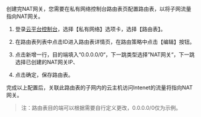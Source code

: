 创建完NAT网关，您需要在私有网络控制台路由表页配置路由表，以将子网流量指向NAT网关。

1) 登录[云平台控制台](http://console.tce.fsphere.cn/)，选择【私有网络】选项卡，选择【路由表】。

2) 在路由表列表中点击ID进入路由表详情页，在路由策略中点击【编辑】按钮。

3) 点击新增一行，目的端填入“0.0.0.0/0“，下一跳类型选择”NAT网关“，下一跳选择已创建的NAT网关IP、

4) 点击确定，保存路由表。

完成以上配置后，关联此路由表的子网内的云主机访问Intenet的流量将指向NAT网关。
> 注：路由表目的端可以根据需要自行定义更改，0.0.0.0/0仅为示例。